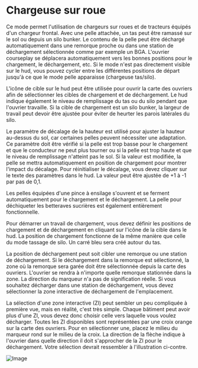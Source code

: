 # Chargeuse sur roue


Ce mode permet l'utilisation de chargeurs sur roues et de tracteurs équipés d'un chargeur frontal. 
Avec une pelle attachée, un tas peut être ramassé sur le sol ou depuis un silo bunker.
Le contenu de la pelle peut être déchargé automatiquement dans une remorque proche ou dans une station de déchargement sélectionnée comme par exemple un BGA.
L'ouvrier courseplay se déplacera automatiquement vers les bonnes positions pour le chargement, le déchargement, etc.
Si le mode n'est pas directement visible sur le hud, vous pouvez cycler entre les différentes positions de départ jusqu'à ce que le mode pelle apparaisse (chargeuse tas/silo).

L'icône de cible sur le hud peut être utilisée pour ouvrir la carte des ouvriers afin de sélectionner les cibles de chargement et de déchargement.
Le hud indique également le niveau de remplissage du tas ou du silo pendant que l'ouvrier travaille.
Si la cible de chargement est un silo bunker, la largeur de travail peut devoir être ajustée pour éviter de heurter les parois latérales du silo.

Le paramètre de décalage de la hauteur est utilisé pour ajuster la hauteur au-dessus du sol, car certaines pelles peuvent nécessiter une adaptation. 
Ce paramètre doit être vérifié si la pelle est trop basse pour le chargement et que le conducteur ne peut plus tourner ou si la pelle est trop haute et que le niveau de remplissage n'atteint pas le sol.
Si la valeur est modifiée, la pelle se mettra automatiquement en position de chargement pour montrer l'impact du décalage.
Pour réinitialiser le décalage, vous devez cliquer sur le texte des paramètres dans le hud. La valeur peut être ajustée de +1 à -1 par pas de 0,1.

Les pelles équipées d'une pince à ensilage s'ouvrent et se ferment automatiquement pour le chargement et le déchargement.
La pelle pour déchiqueter les betteraves sucrières est également entièrement fonctionnelle.



Pour démarrer un travail de chargement, vous devez définir les positions de chargement et de déchargement en cliquant sur l'icône de la cible dans le hud.
La position de chargement fonctionne de la même manière que celle du mode tassage de silo. Un carré bleu sera créé autour du tas.

La position de déchargement peut soit cibler une remorque ou une station de déchargement.
Si le déchargement dans la remorque est sélectionné, la zone où la remorque sera garée doit être sélectionnée depuis la carte des ouvriers.
L'ouvrier se rendra à n'importe quelle remorque stationnée dans la zone. La direction du marqueur n'a pas de signification réelle.
Si vous souhaitez décharger dans une station de déchargement, vous devez sélectionner la zone interactive de déchargement de l'emplacement.



La sélection d'une zone interactive (ZI) peut sembler un peu compliquée à première vue, mais en réalité, c'est très simple.
Chaque bâtiment peut avoir plus d'une ZI, vous devez donc choisir celle vers laquelle vous voulez décharger.
Toutes les ZI disponibles sont représentées par une croix orange sur la carte des ouvriers.
Pour en sélectionner une, placez le milieu du marqueur rond sur le milieu de la croix.
La direction de la flèche indique à l'ouvrier dans quelle direction il doit s'approcher de la ZI pour le déchargement.
Votre sélection devrait ressembler à l'illustration ci-contre.


![Image](assets/imagesshovelloadertrigger_0_0_830_610.png)

